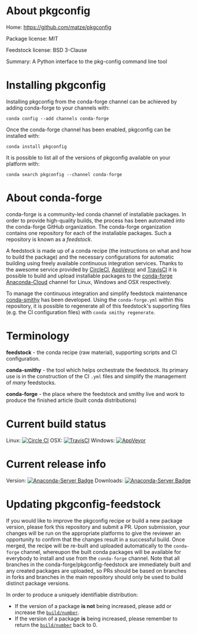 About pkgconfig
===============

Home: https://github.com/matze/pkgconfig

Package license: MIT

Feedstock license: BSD 3-Clause

Summary: A Python interface to the pkg-config command line tool



Installing pkgconfig
====================

Installing pkgconfig from the conda-forge channel can be achieved by adding conda-forge to your channels with:

```
conda config --add channels conda-forge
```

Once the conda-forge channel has been enabled, pkgconfig can be installed with:

```
conda install pkgconfig
```

It is possible to list all of the versions of pkgconfig available on your platform with:

```
conda search pkgconfig --channel conda-forge
```


About conda-forge
=================

conda-forge is a community-led conda channel of installable packages.
In order to provide high-quality builds, the process has been automated into the
conda-forge GitHub organization. The conda-forge organization contains one repository
for each of the installable packages. Such a repository is known as a *feedstock*.

A feedstock is made up of a conda recipe (the instructions on what and how to build
the package) and the necessary configurations for automatic building using freely
available continuous integration services. Thanks to the awesome service provided by
[CircleCI](https://circleci.com/), [AppVeyor](http://www.appveyor.com/)
and [TravisCI](https://travis-ci.org/) it is possible to build and upload installable
packages to the [conda-forge](https://anaconda.org/conda-forge)
[Anaconda-Cloud](http://docs.anaconda.org/) channel for Linux, Windows and OSX respectively.

To manage the continuous integration and simplify feedstock maintenance
[conda-smithy](http://github.com/conda-forge/conda-smithy) has been developed.
Using the ``conda-forge.yml`` within this repository, it is possible to regenerate all of
this feedstock's supporting files (e.g. the CI configuration files) with ``conda smithy regenerate``.


Terminology
===========

**feedstock** - the conda recipe (raw material), supporting scripts and CI configuration.

**conda-smithy** - the tool which helps orchestrate the feedstock.
                   Its primary use is in the construction of the CI ``.yml`` files
                   and simplify the management of *many* feedstocks.

**conda-forge** - the place where the feedstock and smithy live and work to
                  produce the finished article (built conda distributions)

Current build status
====================

Linux: [![Circle CI](https://circleci.com/gh/conda-forge/pkgconfig-feedstock.svg?style=shield)](https://circleci.com/gh/conda-forge/pkgconfig-feedstock)
OSX: [![TravisCI](https://travis-ci.org/conda-forge/pkgconfig-feedstock.svg?branch=master)](https://travis-ci.org/conda-forge/pkgconfig-feedstock)
Windows: [![AppVeyor](https://ci.appveyor.com/api/projects/status/github/conda-forge/pkgconfig-feedstock?svg=True)](https://ci.appveyor.com/project/conda-forge/pkgconfig-feedstock/branch/master)

Current release info
====================
Version: [![Anaconda-Server Badge](https://anaconda.org/conda-forge/pkgconfig/badges/version.svg)](https://anaconda.org/conda-forge/pkgconfig)
Downloads: [![Anaconda-Server Badge](https://anaconda.org/conda-forge/pkgconfig/badges/downloads.svg)](https://anaconda.org/conda-forge/pkgconfig)


Updating pkgconfig-feedstock
============================

If you would like to improve the pkgconfig recipe or build a new
package version, please fork this repository and submit a PR. Upon submission,
your changes will be run on the appropriate platforms to give the reviewer an
opportunity to confirm that the changes result in a successful build. Once
merged, the recipe will be re-built and uploaded automatically to the
`conda-forge` channel, whereupon the built conda packages will be available for
everybody to install and use from the `conda-forge` channel.
Note that all branches in the conda-forge/pkgconfig-feedstock are
immediately built and any created packages are uploaded, so PRs should be based
on branches in forks and branches in the main repository should only be used to
build distinct package versions.

In order to produce a uniquely identifiable distribution:
 * If the version of a package **is not** being increased, please add or increase
   the [``build/number``](http://conda.pydata.org/docs/building/meta-yaml.html#build-number-and-string).
 * If the version of a package **is** being increased, please remember to return
   the [``build/number``](http://conda.pydata.org/docs/building/meta-yaml.html#build-number-and-string)
   back to 0.
